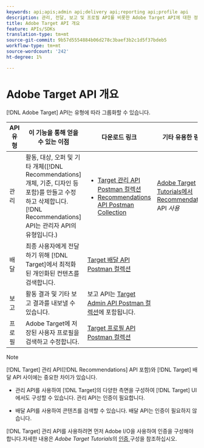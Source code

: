 ```yaml
---
keywords: api;apis;admin api;delivery api;reporting api;profile api
description: 관리, 전달, 보고 및 프로필 API를 비롯한 Adobe Target API에 대한 정보입니다.
title: Adobe Target API 개요
feature: APIs/SDKs
translation-type: tm+mt
source-git-commit: 9b57d5554884b06d278c3baef3b2c1d5f37bdeb5
workflow-type: tm+mt
source-wordcount: '242'
ht-degree: 1%

---
```



# Adobe Target API 개요

[!DNL Adobe Target] API는 유형에 따라 그룹화할 수 있습니다.

| API 유형 | 이 기능을 통해 얻을 수 있는 이점 | 다운로드 링크 | 기타 유용한 링크 |
| --- | --- | --- |--- |
| 관리 | 활동, 대상, 오퍼 및 기타 개체([!DNL Recommendations] 개체, 기준, 디자인 등 포함)를 만들고 수정하고 삭제합니다. [!DNL Recommendations] API는 관리자 API의 유형입니다.) | <UL><li>[Target 관리 API Postman 컬렉션](https://developers.adobetarget.com/api/#admin-postman-collection)</li><li>[Recommendations API Postman Collection](https://developers.adobetarget.com/api/recommendations/#section/Postman)</li></ul> | [Adobe Target Tutorials에서 Recommendations ](https://experienceleague.adobe.com/docs/target-learn/recommendations-api-tutorial/recs-api-overview.html) API  *사용* |
| 배달 | 최종 사용자에게 전달하기 위해 [!DNL Target]에서 최적화된 개인화된 컨텐츠를 검색합니다. | [Target 배달 API Postman 컬렉션](https://developers.adobetarget.com/api/delivery-api/#section/Getting-Started/Postman-Collection) |  |
| 보고 | 활동 결과 및 기타 보고 결과를 내보낼 수 있습니다. | 보고 API는 [Target Admin API Postman 컬렉션](https://developers.adobetarget.com/api/#admin-postman-collection)에 포함됩니다. |  |
| 프로필 | Adobe Target에 저장된 사용자 프로필을 검색하고 수정합니다. | [Target 프로필 API Postman 컬렉션](https://developers.adobetarget.com/api/#profiles) |  |

>[!NOTE]
>
>[!DNL Target] 관리 API([!DNL Recommendations] API 포함)와 [!DNL Target] 배달 API 사이에는 중요한 차이가 있습니다.
>
>* 관리 API를 사용하여 [!DNL Target]의 다양한 측면을 구성하여 [!DNL Target] UI에서도 구성할 수 있습니다. 관리 API는 인증이 필요합니다.
   >
   >
* 배달 API를 사용하여 콘텐츠를 검색할 수 있습니다. 배달 API는 인증이 필요하지 않습니다.
>
>
[!DNL Target] 관리 API를 사용하려면 먼저 Adobe I/O을 사용하여 인증을 구성해야 합니다.자세한 내용은 *Adobe Target Tutorials*&#x200B;의 [인증 ](https://experienceleague.adobe.com/docs/target-learn/tutorials/apis/configure-io-target-integration.html) 구성을 참조하십시오.
